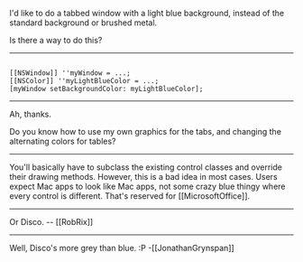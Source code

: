 I'd like to do a tabbed window with a light blue background, instead of the standard background or brushed metal.

Is there a way to do this?

----

<code>
[[NSWindow]] ''myWindow = ...;
[[NSColor]] ''myLightBlueColor = ...;
[myWindow setBackgroundColor: myLightBlueColor];
</code>

----
Ah, thanks.

Do you know how to use my own graphics for the tabs, and changing the alternating colors for tables?

----

You'll basically have to subclass the existing control classes and override their drawing methods. However, this is a bad idea in most cases. Users expect Mac apps to look like Mac apps, not some crazy blue thingy where every control is different. That's reserved for [[MicrosoftOffice]].

----

Or Disco. -- [[RobRix]]

----

Well, Disco's more grey than blue. :P -[[JonathanGrynspan]]